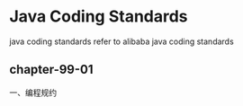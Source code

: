 # Java Coding Standards

java coding standards refer to alibaba java coding standards

## chapter-99-01

一、编程规约
